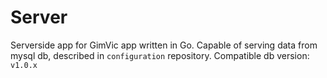 # Server
Serverside app for GimVic app written in Go. Capable of serving data from mysql db, described in `configuration` repository. 
Compatible db version: `v1.0.x`
